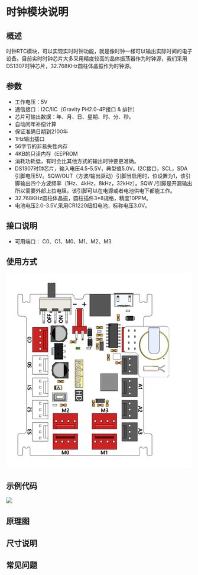 # 时钟模块说明

## 概述
时钟RTC模块，可以实现实时时钟功能，就是像时钟一様可以输出实际时间的电子设备。目前实时时钟芯片大多采用精度较高的晶体振荡器作为时钟源，我们采用DS1307时钟芯片，32.768KHz圆柱体晶振作为时钟源。

## 参数
- 工作电压：5V
- 通信接口：I2C/IIC（Gravity PH2.0-4P接口 & 排针）
- 芯片可输出数据：年、月、日、星期、时、分、秒。
- 自动闰年补偿计算
- 保证准确日期到2100年
- 1Hz输出插口
- 56字节的非易失性内存
- 4KB的只读内存（EEPROM
- 消耗功耗低，有时会比其他方式的输出时钟要更准确。
- DS1307时钟芯片，输入电压4.5-5.5V，典型值5.0V。I2C接口，SCL，SDA引脚电压5V。SQW/OUT（方波/输出驱动）引脚当启用时，位设置为1，该引脚输出四个方波频率（1Hz、4kHz，8kHz，32kHz）。SQW /引脚是开漏输出所以需要外部上拉电阻。该引脚可以在电源或者电池供电下都能工作。
- 32.768KHz圆柱体晶振，圆柱插件3*8规格，精度10PPM。
- 电池电压2.0-3.5V,采用CR1220纽扣电池，标称电压3.0V。

## 接口说明
- 可用端口： C0、C1、M0、M1、M2、M3

## 使用方式
![](./images/55.png)

## 示例代码
![](./images/56.png)

## 原理图

## 尺寸说明

## 常见问题

